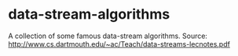 # data-stream-algorithms
A collection of some famous data-stream algorithms.
Source: http://www.cs.dartmouth.edu/~ac/Teach/data-streams-lecnotes.pdf